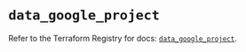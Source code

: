 # `data_google_project`

Refer to the Terraform Registry for docs: [`data_google_project`](https://registry.terraform.io/providers/hashicorp/google/6.7.0/docs/data-sources/project).
